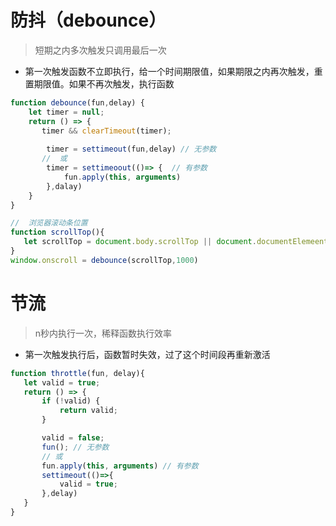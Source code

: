 # 防抖（debounce）
 > 短期之内多次触发只调用最后一次
 - 第一次触发函数不立即执行，给一个时间期限值，如果期限之内再次触发，重置期限值。如果不再次触发，执行函数

 ```javascript
 function debounce(fun,delay) {
	 let timer = null;
	 return () => {
		timer && clearTimeout(timer);
		 
		 timer = settimeout(fun,delay) // 无参数
		//  或
		 timer = settimeoout(()=> {  // 有参数
			 fun.apply(this, arguments)
		 },dalay)
	 }
 }

//  浏览器滚动条位置
function scrollTop(){
	let scrollTop = document.body.scrollTop || document.documentElemeent.scrollTop;
}
window.onscroll = debounce(scrollTop,1000)

 ```

# 节流
 > n秒内执行一次，稀释函数执行效率
 - 第一次触发执行后，函数暂时失效，过了这个时间段再重新激活
 ```javascript
 function throttle(fun, delay){
	let valid = true;
	return () => {
		if (!valid) {
			return valid;
		}

		valid = false;
        fun(); // 无参数
		// 或
		fun.apply(this, arguments) // 有参数
		settimeout(()=>{
			valid = true;
		},delay)
	}
 }
 ```

